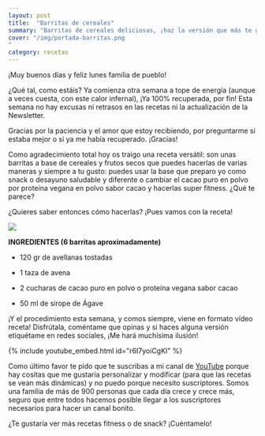 ```yaml
---
layout: post
title:  "Barritas de cereales"
summary: "Barritas de cereales deliciosas, ¡haz la versión que más te guste!"
cover: "/img/portada-barritas.png
"
category: recetas
---
```



¡Muy buenos días y feliz lunes familia de pueblo!


¿Qué tal, como estáis? Ya comienza otra semana a tope de energía (aunque a veces cuesta, con este calor infernal), ¡Ya 100% recuperada, por fin! Esta semana no hay excusas ni retrasos en las recetas ni la actualización de la Newsletter.



Gracias por la paciencia y el amor que estoy recibiendo, por preguntarme si estaba mejor o si ya me había recuperado. ¡Gracias!



Como agradecimiento total hoy os traigo una receta versátil: son unas barritas a base de cereales y frutos secos que puedes hacerlas de varias maneras y siempre a tu gusto: puedes usar la base que preparo yo como snack o desayuno saludable y diferente o cambiar el cacao puro en polvo por proteína vegana en polvo sabor cacao y hacerlas super fitness. ¿Qué te parece?




¿Quieres saber entonces cómo hacerlas? ¡Pues vamos con la receta!




![](/img/barritas.png)






**INGREDIENTES (6 barritas aproximadamente)**




- 120 gr de avellanas tostadas



- 1 taza de avena



- 2 cucharas de cacao puro en polvo o proteína vegana sabor cacao



- 50 ml de sirope de Ágave 





¡Y el procedimiento esta semana, y comos siempre, viene en formato vídeo receta! Disfrútala, coméntame que opinas y si haces alguna versión etiquétame en redes sociales, ¡Me hará muchísima ilusión!






{% include youtube_embed.html id="r6I7yoiCgKI" %}







Como último favor te pido que te suscribas a mi canal de [YouTube](https://www.youtube.com/channel/UCpwpKnkPezvXFnVyzCWadIQ) porque hay cositas que me gustaría personalizar y modificar (para que las recetas se vean más dinámicas) y no puedo porque necesito suscriptores. Somos una familia de más de 900 personas que cada día crece y crece más, seguro que entre todos hacemos posible llegar a los suscriptores necesarios para hacer un canal bonito.




¿Te gustaría ver más recetas fitness o de snack? ¡Cuéntamelo!
